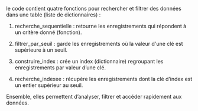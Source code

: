 le code contient quatre fonctions pour rechercher et filtrer des données dans une table (liste de dictionnaires) :

1. recherche_sequentielle : retourne les enregistrements qui répondent à un critère donné (fonction).


2. filtrer_par_seuil : garde les enregistrements où la valeur d'une clé est supérieure à un seuil.


3. construire_index : crée un index (dictionnaire) regroupant les enregistrements par valeur d’une clé.


4. recherche_indexee : récupère les enregistrements dont la clé d’index est un entier supérieur au seuil.



Ensemble, elles permettent d’analyser, filtrer et accéder rapidement aux données.

